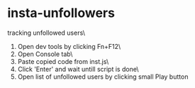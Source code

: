 # insta-unfollowers
tracking unfollowed users\

1. Open dev tools by clicking Fn+F12\
2. Open Console tab\
3. Paste copied code from inst.js\
4. Click 'Enter' and wait untill script is done\
5. Open list of unfollowed users by clicking small Play button
